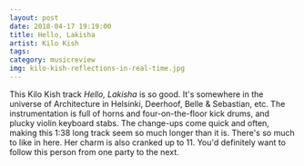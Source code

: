 ```yaml
---
layout: post
date: 2018-04-17 19:19:00
title: Hello, Lakisha
artist: Kilo Kish
tags:
category: musicreview
img: kilo-kish-reflections-in-real-time.jpg
---
```


This Kilo Kish track *Hello, Lakisha* is so good. It's somewhere in the universe of Architecture in Helsinki, Deerhoof, Belle & Sebastian, etc. The instrumentation is full of horns and four-on-the-floor kick drums, and plucky violin keyboard stabs. The change-ups come quick and often, making this 1:38 long track seem so much longer than it is. There's so much to like in here. Her charm is also cranked up to 11. You'd definitely want to follow this person from one party to the next.